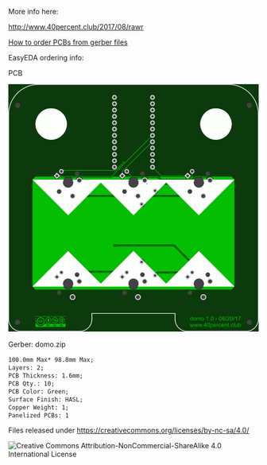 More info here:

http://www.40percent.club/2017/08/rawr

[How to order PCBs from gerber files](http://www.40percent.club/2017/03/ordering-pcb.html)

EasyEDA ordering info:

PCB

![domo](domo.png)

Gerber: domo.zip


    100.0mm Max* 98.8mm Max;
    Layers: 2;
    PCB Thickness: 1.6mm;
    PCB Qty.: 10;
    PCB Color: Green;
    Surface Finish: HASL;
    Copper Weight: 1;
    Panelized PCBs: 1


Files released under https://creativecommons.org/licenses/by-nc-sa/4.0/

![Creative Commons Attribution-NonCommercial-ShareAlike 4.0 International License](https://i.creativecommons.org/l/by-nc-sa/4.0/88x31.png)

